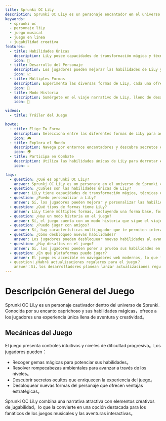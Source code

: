 ```yaml
---
title: Sprunki OC LiLy 
description: Sprunki OC LiLy es un personaje encantador en el universo de Sprunki, conocido por su encanto caprichoso y habilidades únicas. Los jugadores pueden explorar su mundo mágico, participar en un juego estratégico y desbloquear varias transformaciones. 
keywords: 
  - sprunki oc 
  - personaje liLy 
  - juego musical 
  - juego en línea 
  - jugabilidad creativa 
features: 
  - title: Habilidades Únicas 
    description: LiLy posee capacidades de transformación mágica y técnicas de movimiento especiales que mejoran la jugabilidad. 
    icon: 🌟 
  - title: Desarrollo del Personaje 
    description: Los jugadores pueden mejorar las habilidades de LiLy y desbloquear nuevas características a medida que avanzan en el juego. 
    icon: 📈 
  - title: Múltiples Formas 
    description: Experimenta las diversas formas de LiLy, cada una ofreciendo ventajas únicas en diferentes situaciones. 
    icon: 🔄 
  - title: Modo Historia 
    description: Sumérgete en el viaje narrativo de LiLy, lleno de desafíos y aventuras. 
    icon: 📖 

videos: 
  - title: Tráiler del Juego 

howto: 
  - title: Elige Tu Forma 
    description: Selecciona entre las diferentes formas de LiLy para adaptarte a varios desafíos en el juego. 
    icon: 🎮 
  - title: Explora el Mundo 
    description: Navega por entornos encantadores y descubre secretos ocultos. 
    icon: 🌍 
  - title: Participa en Combate 
    description: Utiliza las habilidades únicas de LiLy para derrotar enemigos y superar obstáculos. 
    icon: ⚔️ 

faqs:
  - question: ¿Qué es Sprunki OC LiLy? 
    answer: Sprunki OC LiLy es un personaje en el universo de Sprunki conocido por sus habilidades mágicas y su encantadora personalidad. 
  - question: ¿Cuáles son las habilidades únicas de LiLy? 
    answer: LiLy tiene capacidades de transformación mágica, técnicas de movimiento especiales y habilidades estratégicas de combate. 
  - question: ¿Puedo personalizar a LiLy? 
    answer: Sí, los jugadores pueden mejorar y personalizar las habilidades de LiLy a medida que avanzan en el juego. 
  - question: ¿Qué tipos de formas tiene LiLy? 
    answer: LiLy tiene múltiples formas, incluyendo una forma base, forma mejorada, formas especiales para situaciones específicas y una forma definitiva. 
  - question: ¿Hay un modo historia en el juego? 
    answer: Sí, el juego cuenta con un modo historia que sigue el viaje narrativo de LiLy. 
  - question: ¿Puedo jugar con amigos? 
    answer: Sí, hay características multijugador que te permiten interactuar con otros jugadores en el universo de Sprunki. 
  - question: ¿Cómo desbloqueo nuevas habilidades? 
    answer: Los jugadores pueden desbloquear nuevas habilidades al avanzar en el juego y completar desafíos. 
  - question: ¿Hay desafíos en el juego? 
    answer: Sí, los jugadores pueden poner a prueba sus habilidades en varios modos de desafío a lo largo del juego.  
  - question: ¿En qué plataformas puedo jugar?  
    answer: El juego es accesible en navegadores web modernos, lo que facilita jugar en cualquier lugar.  
  - question：¿Habrá actualizaciones regulares para el juego？  
    answer：Sí，los desarrolladores planean lanzar actualizaciones regulares que incluirán nuevo contenido y características basadas en los comentarios de los jugadores。  
---  
```


# Descripción General del Juego  

Sprunki OC LiLy es un personaje cautivador dentro del universo de Sprunki. Conocida por su encanto caprichoso y sus habilidades mágicas，ofrece a los jugadores una experiencia única llena de aventura y creatividad。  

## Mecánicas del Juego  

El juego presenta controles intuitivos y niveles de dificultad progresiva。Los jugadores pueden：

- Recoger gemas mágicas para potenciar sus habilidades。  
- Resolver rompecabezas ambientales para avanzar a través de los niveles。  
- Descubrir secretos ocultos que enriquecen la experiencia del juego。  
- Desbloquear nuevas formas del personaje que ofrecen ventajas estratégicas。  

Sprunki OC LiLy combina una narrativa atractiva con elementos creativos de jugabilidad，lo que la convierte en una opción destacada para los fanáticos de los juegos musicales y las aventuras interactivas。
